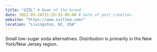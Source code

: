 ```yaml
---
title: "SZZL" # Name of the brand
date: 2022-03-24T11:25:52-05:00 # Date of post creation.
website: "https://www.szzltea.com/"
location: "Livingston, NJ, USA"
---
```


Small low-sugar soda alternatives. Distribution is primarily in the New York/New Jersey region.
